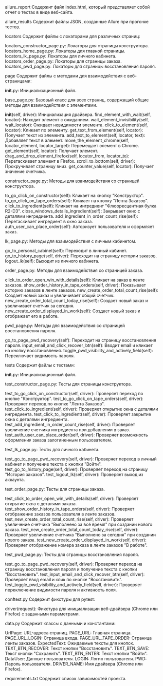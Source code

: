 allure_report
Содержит файл index.html, который представляет собой отчет о тестах в виде веб-сайта.

allure_results
Содержит файлы JSON, созданные Allure при прогонке тестов.

locators
Содержит файлы с локаторами для различных страниц:

locators_constructor_page.py: Локаторы для страницы конструктора.
locators_home_page.py: Локаторы для главной страницы.
locators_lk_page.py: Локаторы для личного кабинета.
locators_order_page.py: Локаторы для страницы заказа.
locators_pwd_page.py: Локаторы для страницы восстановления пароля.

page
Содержит файлы с методами для взаимодействия с веб-страницами:

__init__.py: Инициализационный файл.

base_page.py: Базовый класс для всех страниц, содержащий общие методы для взаимодействия с элементами.

__init__(self, driver): Инициализация драйвера.
find_element_with_wait(self, locator): Находит элемент с ожиданием.
wait_element_invisibility(self, wait_locator): Ожидает невидимости элемента.
click_to_element(self, locator): Кликает по элементу.
get_text_from_element(self, locator): Получает текст из элемента.
add_text_to_element(self, locator, text): Добавляет текст в элемент.
move_the_element_chrome(self, locator_element, locator_target): Перемещает элемент в Chrome.
get_element(self, locator): Получает элемент.
drag_and_drop_element_firefox(self, locator_from, locator_to): Перетаскивает элемент в Firefox.
scroll_to_bottom(self, driver): Прокручивает страницу вниз.
get_counter_value(self, locator): Получает значение счетчика.

constructor_page.py: Методы для взаимодействия со страницей конструктора.

to_go_click_on_constructor(self): Кликает на кнопку "Конструктор".
to_go_click_on_tape_orders(self): Кликает на кнопку "Лента Заказов".
click_to_ingredient(self): Кликает на ингредиент "Флюоресцентная булка R2-D3".
close_windows_details_ingredient(self): Закрывает окно с деталями ингредиента.
add_ingredient_in_order_count_rise(self): Перетаскивает ингредиент в окно заказа.
auth_user_can_place_order(self): Авторизует пользователя и оформляет заказ.

lk_page.py: Методы для взаимодействия с личным кабинетом.

go_to_personal_cabinet(self): Переходит в личный кабинет.
go_to_history_page(self, driver): Переходит на страницу истории заказов.
logout_lk(self): Выходит из личного кабинета.

order_page.py: Методы для взаимодействия со страницей заказа.

click_to_order_open_win_with_details(self): Кликает на заказ в ленте заказов.
show_order_history_in_tape_orders(self, driver): Показывает историю заказов в ленте заказов.
new_create_order_total_count_rise(self): Создает новый заказ и увеличивает общий счетчик.
new_create_order_total_count_today_rise(self): Создает новый заказ и увеличивает счетчик за сегодня.
new_create_order_displayed_in_work(self): Создает новый заказ и отображает его в работе.

pwd_page.py: Методы для взаимодействия со страницей восстановления пароля.

go_to_page_pwd_recovery(self): Переходит на страницу восстановления пароля.
input_email_and_click_recover_btn(self): Вводит email и кликает на кнопку восстановления.
toggle_pwd_visibility_and_actively_field(self): Переключает видимость пароля.

tests
Содержит файлы с тестами:

__init__.py: Инициализационный файл.

test_constructor_page.py: Тесты для страницы конструктора.

test_to_go_click_on_constructor(self, driver): Проверяет переход по кнопке "Конструктор".
test_to_go_click_on_tape_orders(self, driver): Проверяет переход по кнопке "Лента Заказов".
test_click_to_ingredient(self, driver): Проверяет открытие окна с деталями ингредиента.
test_click_to_ingredient(self, driver): Проверяет закрытие окна с деталями ингредиента.
test_add_ingredient_in_order_count_rise(self, driver): Проверяет увеличение счетчика ингредиента при добавлении в заказ.
test_auth_user_can_place_order(self, driver): Проверяет возможность оформления заказа залогиненным пользователем.

test_lk_page.py: Тесты для личного кабинета.

test_go_to_page_pwd_recovery(self, driver): Проверяет переход в личный кабинет и получение текста с кнопки "Войти".
test_go_to_history_page(self, driver): Проверяет переход на страницу "История заказов".
test_logout_lk(self, driver): Проверяет выход из аккаунта.

test_order_page.py: Тесты для страницы заказа.

test_click_to_order_open_win_with_details(self, driver): Проверяет открытие окна с деталями заказа.
test_show_order_history_in_tape_orders(self, driver): Проверяет отображение заказов пользователя в ленте заказов.
test_new_create_order_total_count_rise(self, driver): Проверяет увеличение счетчика "Выполнено за всё время" при создании нового заказа.
test_new_create_order_total_count_today_rise(self, driver): Проверяет увеличение счетчика "Выполнено за сегодня" при создании нового заказа.
test_new_create_order_displayed_in_work(self, driver): Проверяет отображение номера заказа в ленте заказов "В работе".

test_pwd_page.py: Тесты для страницы восстановления пароля.

test_go_to_page_pwd_recovery(self, driver): Проверяет переход на страницу восстановления пароля и получение текста с кнопки "Восстановить".
test_input_email_and_click_recover_btn(self, driver): Проверяет ввод email и клик по кнопке "Восстановить".
test_toggle_pwd_visibility_and_actively_field(self, driver): Проверяет переключение видимости пароля и активность поля.

conftest.py
Содержит фикстуры для pytest:

driver(request): Фикстура для инициализации веб-драйвера (Chrome или Firefox) с заданными параметрами.

data.py
Содержит классы с данными и константами:

UrlPage: URL-адреса страниц.
PAGE_URL: Главная страница.
PAGE_URL_LOGIN: Страница входа.
PAGE_URL_TAPE_ORDER: Страница ленты заказов.
ExpectedText: Ожидаемые тексты для кнопок.
TEXT_BTN_RECOVER: Текст кнопки "Восстановить".
TEXT_BTN_SAVE: Текст кнопки "Сохранить".
TEXT_BTN_ENTER: Текст кнопки "Войти".
DataUser: Данные пользователя.
LOGIN: Логин пользователя.
PWD: Пароль пользователя.
DRIVER_NAME: Имя драйвера (Chrome или Firefox).

requirements.txt
Содержит список зависимостей проекта.
